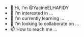 - 👋 Hi, I’m @YacineELHAFIDY
- 👀 I’m interested in ...
- 🌱 I’m currently learning ...
- 💞️ I’m looking to collaborate on ...
- 📫 How to reach me ...

<!---
YacineELHAFIDY/YacineELHAFIDY is a ✨ special ✨ repository because its `README.md` (this file) appears on your GitHub profile.
You can click the Preview link to take a look at your changes.
--->

